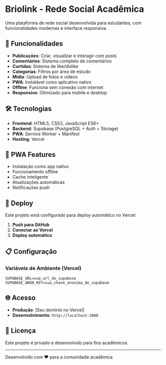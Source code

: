 # Briolink - Rede Social Acadêmica

Uma plataforma de rede social desenvolvida para estudantes, com funcionalidades modernas e interface responsiva.

## 🚀 Funcionalidades

- **Publicações**: Criar, visualizar e interagir com posts
- **Comentários**: Sistema completo de comentários
- **Curtidas**: Sistema de like/dislike
- **Categorias**: Filtros por área de estudo
- **Mídia**: Upload de fotos e vídeos
- **PWA**: Instalável como aplicativo nativo
- **Offline**: Funciona sem conexão com internet
- **Responsivo**: Otimizado para mobile e desktop

## 🛠️ Tecnologias

- **Frontend**: HTML5, CSS3, JavaScript ES6+
- **Backend**: Supabase (PostgreSQL + Auth + Storage)
- **PWA**: Service Worker + Manifest
- **Hosting**: Vercel

## 📱 PWA Features

- Instalação como app nativo
- Funcionamento offline
- Cache inteligente
- Atualizações automáticas
- Notificações push

## 🚀 Deploy

Este projeto está configurado para deploy automático no Vercel:

1. **Push para GitHub**
2. **Conectar ao Vercel**
3. **Deploy automático**

## 📋 Configuração

### Variáveis de Ambiente (Vercel)
```
SUPABASE_URL=sua_url_do_supabase
SUPABASE_ANON_KEY=sua_chave_anonima_do_supabase
```

## 🌐 Acesso

- **Produção**: [Seu domínio no Vercel]
- **Desenvolvimento**: `http://localhost:3000`

## 📄 Licença

Este projeto é privado e desenvolvido para fins acadêmicos.

---

Desenvolvido com ❤️ para a comunidade acadêmica